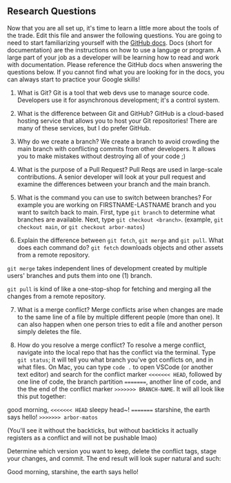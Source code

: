 ## Research Questions 

Now that you are all set up, it's time to learn a little more about the tools of the trade. Edit this file and answer the following questions. You are going to need to start familiarizing yourself with the [GitHub docs](https://docs.github.com/en). Docs (short for documentation) are the instructions on how to use a languge or program. A large part of your job as a developer will be learning how to read and work with documentation. Please reference the GitHub docs when answering the questions below. If you cannot find what you are looking for in the docs, you can always start to practice your Google skills!

1. What is Git?
Git is a tool that web devs use to manage source code. 
Developers use it for asynchronous development; it's a control system.

2. What is the difference between Git and GitHub?
GitHub is a cloud-based hosting service that allows you to host your Git repositories! There are many of these services, but I do prefer GitHub.

3. Why do we create a branch? 
We create a branch to avoid crowding the main branch with conflicting commits from other developers. It allows you to make mistakes without destroying all of your code ;)

4. What is the purpose of a Pull Request?
Pull Reqs are used in large-scale contributions. A senior developer will look at your pull request and examine the differences between your branch and the main branch. 

5. What is the command you can use to switch between branches? For example you are working on FIRSTNAME-LASTNAME branch and you want to switch back to main.
First, type `git branch` to determine what branches are available.
Next, type `git checkout <branch>`. (example, `git checkout main`, or `git checkout arbor-matos`)

6. Explain the difference between `git fetch`, `git merge` and `git pull`. What does each command do?
`git fetch` downloads objects and other assets from a remote repository.

`git merge` takes independent lines of development created by multiple users' branches and puts them into one (1) branch.

`git pull` is kind of like a one-stop-shop for fetching and merging all the changes from a remote repository.


7. What is a merge conflict?
Merge conflicts arise when changes are made to the same line of a file by multiple different people (more than one). It can also happen when one person tries to edit a file and another person simply deletes the file.

8. How do you resolve a merge conflict?
To resolve a merge conflict, navigate into the local repo that has the conflict via the terminal.
Type `git status`; it will tell you what branch you've got conflicts on, and in what files.
On Mac, you can type `code .` to open VSCode (or another text editor) and search for the conflict marker `<<<<<<< HEAD`, followed by one line of code, the branch partition `=======`, another line of code, and the the end of the conflict marker `>>>>>>> BRANCH-NAME`. It will all look like this put together: 


good morning,
`<<<<<<< HEAD`
sleepy head~!
`=======`
starshine, the earth says hello!
`>>>>>>> arbor-matos`

(You'll see it without the backticks, but without backticks it actually registers as a conflict and will not be pushable lmao)


Determine which version you want to keep, delete the conflict tags, stage your changes, and commit. 
The end result will look super natural and such:



Good morning, starshine, the earth says hello!